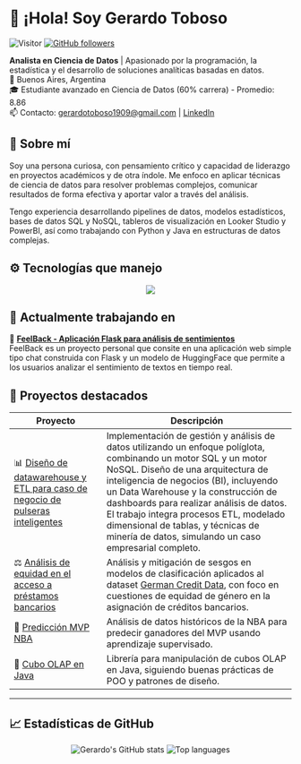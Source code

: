 # 👋 ¡Hola! Soy Gerardo Toboso

![Visitor](https://visitor-badge.laobi.icu/badge?page_id=Gerardo1909.repoName)
[![GitHub followers](https://img.shields.io/github/followers/Gerardo1909.svg?style=social&label=Follow)](https://github.com/Gerardo1909?tab=followers)

**Analista en Ciencia de Datos** | Apasionado por la programación, la estadística y el desarrollo de soluciones analíticas basadas en datos.  
📍 Buenos Aires, Argentina  
🎓 Estudiante avanzado en Ciencia de Datos (60% carrera) - Promedio: 8.86  
📫 Contacto: [gerardotoboso1909@gmail.com](mailto:gerardotoboso1909@gmail.com) | [LinkedIn](https://www.linkedin.com/in/gerardo-toboso-512a48290/)

## 🧠 Sobre mí

Soy una persona curiosa, con pensamiento crítico y capacidad de liderazgo en proyectos académicos y de otra índole. Me enfoco en aplicar técnicas de ciencia de datos para resolver problemas complejos, 
comunicar resultados de forma efectiva y aportar valor a través del análisis.  

Tengo experiencia desarrollando pipelines de datos, modelos estadísticos, bases de datos SQL y NoSQL, tableros de visualización en Looker Studio y PowerBI, así como trabajando con Python y Java en estructuras de datos complejas.

## ⚙️ Tecnologías que manejo

<p align="center">
  <a href="https://skillicons.dev">
    <img src="https://skillicons.dev/icons?i=python,java,git,docker,gcp,mysql,postgres,mongodb,redis,supabase,scikitlearn,latex&perline=6" />
  </a>
</p>

## 🚧 Actualmente trabajando en

📌 **[FeelBack - Aplicación Flask para análisis de sentimientos](https://github.com/Gerardo1909/FeelBack)**  
FeelBack es un proyecto personal que consite en una aplicación web simple tipo chat construida con Flask y un modelo de HuggingFace que permite a los usuarios analizar el sentimiento de textos en tiempo real.


## 🌟 Proyectos destacados

| Proyecto | Descripción |
|---------|-------------|
| 📊 [Diseño de datawarehouse y ETL para caso de negocio de pulseras inteligentes](https://github.com/Gerardo1909/tp_final_pulseras_inteligentes.git) | Implementación de gestión y análisis de datos utilizando un enfoque políglota, combinando un motor SQL y un motor NoSQL. Diseño de una arquitectura de inteligencia de negocios (BI), incluyendo un Data Warehouse y la construcción de dashboards para realizar análisis de datos. El trabajo integra procesos ETL, modelado dimensional de tablas, y técnicas de minería de datos, simulando un caso empresarial completo. |
| ⚖️ [Análisis de equidad en el acceso a préstamos bancarios](https://github.com/Gerardo1909/tpfinal_equidad.git) | Análisis y mitigación de sesgos en modelos de clasificación aplicados al dataset [German Credit Data](https://archive.ics.uci.edu/dataset/144/statlog+german+credit+data), con foco en cuestiones de equidad de género en la asignación de créditos bancarios. |
| 🏀 [Predicción MVP NBA](https://github.com/Gerardo1909/proyecto_nba_mvp) | Análisis de datos históricos de la NBA para predecir ganadores del MVP usando aprendizaje supervisado. |
| 🧊 [Cubo OLAP en Java](https://github.com/Gerardo1909/CuboOLAP_Java) | Librería para manipulación de cubos OLAP en Java, siguiendo buenas prácticas de POO y patrones de diseño. |

---

## 📈 Estadísticas de GitHub

<p align="center">
  <img src="https://github-readme-stats.vercel.app/api?username=Gerardo1909&show_icons=true&include_all_commits=true&theme=tokyonight" alt="Gerardo's GitHub stats" />
  <img src="https://github-readme-stats.vercel.app/api/top-langs/?username=Gerardo1909&layout=compact&theme=tokyonight" alt="Top languages" />
</p>

